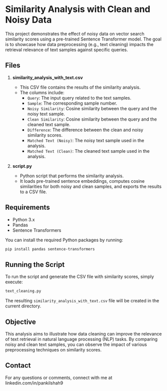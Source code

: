 # Similarity Analysis with Clean and Noisy Data

This project demonstrates the effect of noisy data on vector search similarity scores using a pre-trained Sentence Transformer model. The goal is to showcase how data preprocessing (e.g., text cleaning) impacts the retrieval relevance of text samples against specific queries.

## Files

1. **similarity_analysis_with_text.csv**
   - This CSV file contains the results of the similarity analysis.
   - The columns include:
     - `Query`: The input query related to the text samples.
     - `Sample`: The corresponding sample number.
     - `Noisy Similarity`: Cosine similarity between the query and the noisy text sample.
     - `Clean Similarity`: Cosine similarity between the query and the cleaned text sample.
     - `Difference`: The difference between the clean and noisy similarity scores.
     - `Matched Text (Noisy)`: The noisy text sample used in the analysis.
     - `Matched Text (Clean)`: The cleaned text sample used in the analysis.

2. **script.py**
   - Python script that performs the similarity analysis.
   - It loads pre-trained sentence embeddings, computes cosine similarities for both noisy and clean samples, and exports the results to a CSV file.

## Requirements

- Python 3.x
- Pandas
- Sentence Transformers

You can install the required Python packages by running:

```bash
pip install pandas sentence-transformers
```

## Running the Script

To run the script and generate the CSV file with similarity scores, simply execute:

```bash
text_cleaning.py
```

The resulting `similarity_analysis_with_text.csv` file will be created in the current directory.

## Objective

This analysis aims to illustrate how data cleaning can improve the relevance of text retrieval in natural language processing (NLP) tasks. By comparing noisy and clean text samples, you can observe the impact of various preprocessing techniques on similarity scores.

## Contact

For any questions or comments, connect with me at linkedin.com/in/pankilshah9
```
